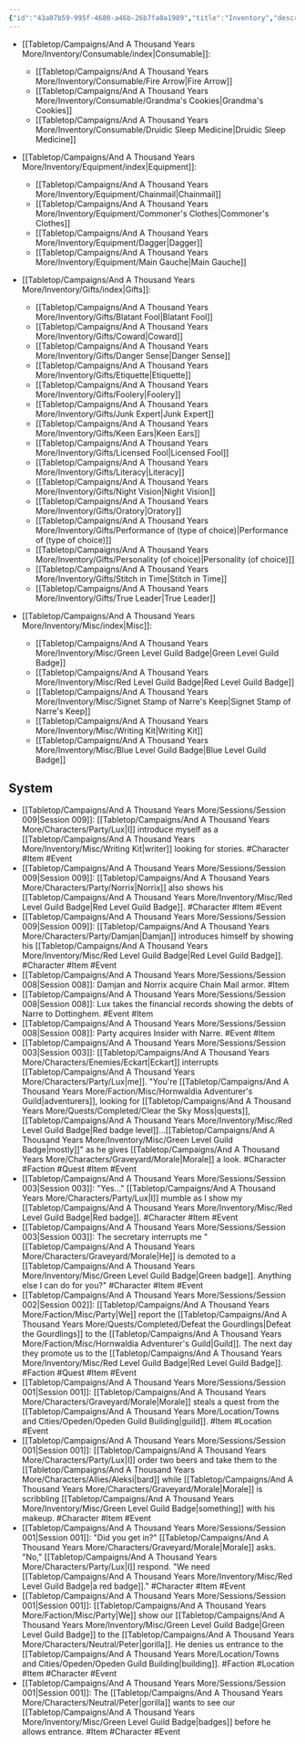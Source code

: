 ```yaml
---
{"id":"43a07b59-995f-4680-a46b-26b7fa0a1989","title":"Inventory","description":"Inventory overview.","publish":true,"date_created":"Monday, May 29th 2023, 5:19:47 pm","date_modified":"Wednesday, April 10th 2024, 8:45:24 pm","cssclasses":["mado-heading"],"path":"Tabletop/Campaigns/And A Thousand Years More/Inventory/index.md","permalink":"/tabletop/campaigns/and-a-thousand-years-more/inventory/index/","PassFrontmatter":true}
---
```



- [[Tabletop/Campaigns/And A Thousand Years More/Inventory/Consumable/index\|Consumable]]: 
    - [[Tabletop/Campaigns/And A Thousand Years More/Inventory/Consumable/Fire Arrow\|Fire Arrow]]
    - [[Tabletop/Campaigns/And A Thousand Years More/Inventory/Consumable/Grandma's Cookies\|Grandma's Cookies]]
    - [[Tabletop/Campaigns/And A Thousand Years More/Inventory/Consumable/Druidic Sleep Medicine\|Druidic Sleep Medicine]]

- [[Tabletop/Campaigns/And A Thousand Years More/Inventory/Equipment/index\|Equipment]]: 
    - [[Tabletop/Campaigns/And A Thousand Years More/Inventory/Equipment/Chainmail\|Chainmail]]
    - [[Tabletop/Campaigns/And A Thousand Years More/Inventory/Equipment/Commoner's Clothes\|Commoner's Clothes]]
    - [[Tabletop/Campaigns/And A Thousand Years More/Inventory/Equipment/Dagger\|Dagger]]
    - [[Tabletop/Campaigns/And A Thousand Years More/Inventory/Equipment/Main Gauche\|Main Gauche]]

- [[Tabletop/Campaigns/And A Thousand Years More/Inventory/Gifts/index\|Gifts]]: 
    - [[Tabletop/Campaigns/And A Thousand Years More/Inventory/Gifts/Blatant Fool\|Blatant Fool]]
    - [[Tabletop/Campaigns/And A Thousand Years More/Inventory/Gifts/Coward\|Coward]]
    - [[Tabletop/Campaigns/And A Thousand Years More/Inventory/Gifts/Danger Sense\|Danger Sense]]
    - [[Tabletop/Campaigns/And A Thousand Years More/Inventory/Gifts/Etiquette\|Etiquette]]
    - [[Tabletop/Campaigns/And A Thousand Years More/Inventory/Gifts/Foolery\|Foolery]]
    - [[Tabletop/Campaigns/And A Thousand Years More/Inventory/Gifts/Junk Expert\|Junk Expert]]
    - [[Tabletop/Campaigns/And A Thousand Years More/Inventory/Gifts/Keen Ears\|Keen Ears]]
    - [[Tabletop/Campaigns/And A Thousand Years More/Inventory/Gifts/Licensed Fool\|Licensed Fool]]
    - [[Tabletop/Campaigns/And A Thousand Years More/Inventory/Gifts/Literacy\|Literacy]]
    - [[Tabletop/Campaigns/And A Thousand Years More/Inventory/Gifts/Night Vision\|Night Vision]]
    - [[Tabletop/Campaigns/And A Thousand Years More/Inventory/Gifts/Oratory\|Oratory]]
    - [[Tabletop/Campaigns/And A Thousand Years More/Inventory/Gifts/Performance of (type of choice)\|Performance of (type of choice)]]
    - [[Tabletop/Campaigns/And A Thousand Years More/Inventory/Gifts/Personality (of choice)\|Personality (of choice)]]
    - [[Tabletop/Campaigns/And A Thousand Years More/Inventory/Gifts/Stitch in Time\|Stitch in Time]]
    - [[Tabletop/Campaigns/And A Thousand Years More/Inventory/Gifts/True Leader\|True Leader]]

- [[Tabletop/Campaigns/And A Thousand Years More/Inventory/Misc/index\|Misc]]: 
    - [[Tabletop/Campaigns/And A Thousand Years More/Inventory/Misc/Green Level Guild Badge\|Green Level Guild Badge]]
    - [[Tabletop/Campaigns/And A Thousand Years More/Inventory/Misc/Red Level Guild Badge\|Red Level Guild Badge]]
    - [[Tabletop/Campaigns/And A Thousand Years More/Inventory/Misc/Signet Stamp of Narre's Keep\|Signet Stamp of Narre's Keep]]
    - [[Tabletop/Campaigns/And A Thousand Years More/Inventory/Misc/Writing Kit\|Writing Kit]]
    - [[Tabletop/Campaigns/And A Thousand Years More/Inventory/Misc/Blue Level Guild Badge\|Blue Level Guild Badge]]



## System



- [[Tabletop/Campaigns/And A Thousand Years More/Sessions/Session 009\|Session 009]]: [[Tabletop/Campaigns/And A Thousand Years More/Characters/Party/Lux\|I]] introduce myself as a [[Tabletop/Campaigns/And A Thousand Years More/Inventory/Misc/Writing Kit\|writer]] looking for stories. #Character #Item #Event
- [[Tabletop/Campaigns/And A Thousand Years More/Sessions/Session 009\|Session 009]]: [[Tabletop/Campaigns/And A Thousand Years More/Characters/Party/Norrix\|Norrix]] also shows his [[Tabletop/Campaigns/And A Thousand Years More/Inventory/Misc/Red Level Guild Badge\|Red Level Guild Badge]]. #Character #Item #Event
- [[Tabletop/Campaigns/And A Thousand Years More/Sessions/Session 009\|Session 009]]: [[Tabletop/Campaigns/And A Thousand Years More/Characters/Party/Damjan\|Damjan]] introduces himself by showing his [[Tabletop/Campaigns/And A Thousand Years More/Inventory/Misc/Red Level Guild Badge\|Red Level Guild Badge]]. #Character #Item #Event
- [[Tabletop/Campaigns/And A Thousand Years More/Sessions/Session 008\|Session 008]]: Damjan and Norrix acquire Chain Mail armor. #Item
- [[Tabletop/Campaigns/And A Thousand Years More/Sessions/Session 008\|Session 008]]: Lux takes the financial records showing the debts of Narre to Dottinghem. #Event #Item
- [[Tabletop/Campaigns/And A Thousand Years More/Sessions/Session 008\|Session 008]]: Party acquires Insider with Narre. #Event #Item
- [[Tabletop/Campaigns/And A Thousand Years More/Sessions/Session 003\|Session 003]]: [[Tabletop/Campaigns/And A Thousand Years More/Characters/Enemies/Eckart\|Eckart]] interrupts [[Tabletop/Campaigns/And A Thousand Years More/Characters/Party/Lux\|me]]. "You're [[Tabletop/Campaigns/And A Thousand Years More/Faction/Misc/Hornwaldia Adventurer's Guild\|adventurers]], looking for [[Tabletop/Campaigns/And A Thousand Years More/Quests/Completed/Clear the Sky Moss\|quests]], [[Tabletop/Campaigns/And A Thousand Years More/Inventory/Misc/Red Level Guild Badge\|Red badge level]]…[[Tabletop/Campaigns/And A Thousand Years More/Inventory/Misc/Green Level Guild Badge\|mostly]]" as he gives [[Tabletop/Campaigns/And A Thousand Years More/Characters/Graveyard/Morale\|Morale]] a look. #Character #Faction #Quest #Item #Event
- [[Tabletop/Campaigns/And A Thousand Years More/Sessions/Session 003\|Session 003]]: "Yes…" [[Tabletop/Campaigns/And A Thousand Years More/Characters/Party/Lux\|I]] mumble as I show my [[Tabletop/Campaigns/And A Thousand Years More/Inventory/Misc/Red Level Guild Badge\|Red badge]]. #Character #Item #Event
- [[Tabletop/Campaigns/And A Thousand Years More/Sessions/Session 003\|Session 003]]: The secretary interrupts me "[[Tabletop/Campaigns/And A Thousand Years More/Characters/Graveyard/Morale\|He]] is demoted to a [[Tabletop/Campaigns/And A Thousand Years More/Inventory/Misc/Green Level Guild Badge\|Green badge]]. Anything else I can do for you?" #Character #Item #Event
- [[Tabletop/Campaigns/And A Thousand Years More/Sessions/Session 002\|Session 002]]: [[Tabletop/Campaigns/And A Thousand Years More/Faction/Misc/Party\|We]] report the [[Tabletop/Campaigns/And A Thousand Years More/Quests/Completed/Defeat the Gourdlings\|Defeat the Gourdlings]] to the [[Tabletop/Campaigns/And A Thousand Years More/Faction/Misc/Hornwaldia Adventurer's Guild\|Guild]]. The next day they promote us to the [[Tabletop/Campaigns/And A Thousand Years More/Inventory/Misc/Red Level Guild Badge\|Red Level Guild Badge]]. #Faction #Quest #Item #Event
- [[Tabletop/Campaigns/And A Thousand Years More/Sessions/Session 001\|Session 001]]: [[Tabletop/Campaigns/And A Thousand Years More/Characters/Graveyard/Morale\|Morale]] steals a quest from the [[Tabletop/Campaigns/And A Thousand Years More/Location/Towns and Cities/Opeden/Opeden Guild Building\|guild]]. #Item #Location #Event
- [[Tabletop/Campaigns/And A Thousand Years More/Sessions/Session 001\|Session 001]]: [[Tabletop/Campaigns/And A Thousand Years More/Characters/Party/Lux\|I]] order two beers and take them to the [[Tabletop/Campaigns/And A Thousand Years More/Characters/Allies/Aleksi\|bard]] while [[Tabletop/Campaigns/And A Thousand Years More/Characters/Graveyard/Morale\|Morale]] is scribbling [[Tabletop/Campaigns/And A Thousand Years More/Inventory/Misc/Green Level Guild Badge\|something]] with his makeup. #Character #Item #Event
- [[Tabletop/Campaigns/And A Thousand Years More/Sessions/Session 001\|Session 001]]: "Did you get in?" [[Tabletop/Campaigns/And A Thousand Years More/Characters/Graveyard/Morale\|Morale]] asks. "No," [[Tabletop/Campaigns/And A Thousand Years More/Characters/Party/Lux\|I]] respond. "We need [[Tabletop/Campaigns/And A Thousand Years More/Inventory/Misc/Red Level Guild Badge\|a red badge]]." #Character #Item #Event
- [[Tabletop/Campaigns/And A Thousand Years More/Sessions/Session 001\|Session 001]]: [[Tabletop/Campaigns/And A Thousand Years More/Faction/Misc/Party\|We]] show our [[Tabletop/Campaigns/And A Thousand Years More/Inventory/Misc/Green Level Guild Badge\|Green Level Guild Badge]] to the [[Tabletop/Campaigns/And A Thousand Years More/Characters/Neutral/Peter\|gorilla]]. He denies us entrance to the [[Tabletop/Campaigns/And A Thousand Years More/Location/Towns and Cities/Opeden/Opeden Guild Building\|building]]. #Faction #Location #Item #Character #Event
- [[Tabletop/Campaigns/And A Thousand Years More/Sessions/Session 001\|Session 001]]: The [[Tabletop/Campaigns/And A Thousand Years More/Characters/Neutral/Peter\|gorilla]] wants to see our [[Tabletop/Campaigns/And A Thousand Years More/Inventory/Misc/Green Level Guild Badge\|badges]] before he allows entrance. #Item #Character #Event



